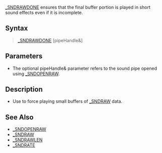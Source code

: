 [_SNDRAWDONE](_SNDRAWDONE) ensures that the final buffer portion is played in short sound effects even if it is incomplete. 


## Syntax

>  [_SNDRAWDONE](_SNDRAWDONE) [pipeHandle&]


## Parameters

* The optional pipeHandle& parameter refers to the sound pipe opened using [_SNDOPENRAW](_SNDOPENRAW). 


## Description

* Use to force playing small buffers of [_SNDRAW](_SNDRAW) data.


## See Also

* [_SNDOPENRAW](_SNDOPENRAW)
* [_SNDRAW](_SNDRAW)
* [_SNDRAWLEN](_SNDRAWLEN)
* [_SNDRATE](_SNDRATE)




